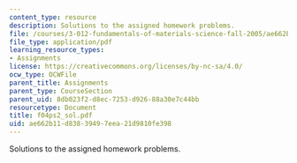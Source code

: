 ```yaml
---
content_type: resource
description: Solutions to the assigned homework problems.
file: /courses/3-012-fundamentals-of-materials-science-fall-2005/ae662b11d83839497eea21d9810fe398_f04ps2_sol.pdf
file_type: application/pdf
learning_resource_types:
- Assignments
license: https://creativecommons.org/licenses/by-nc-sa/4.0/
ocw_type: OCWFile
parent_title: Assignments
parent_type: CourseSection
parent_uid: 8db023f2-d8ec-7253-d926-88a30e7c44bb
resourcetype: Document
title: f04ps2_sol.pdf
uid: ae662b11-d838-3949-7eea-21d9810fe398
---
```

Solutions to the assigned homework problems.